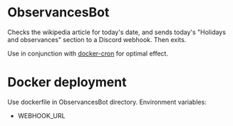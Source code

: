 # ObservancesBot
Checks the wikipedia article for today's date, and sends today's "Holidays and observances" section to a Discord webhook. Then exits.

Use in conjunction with [docker-cron](https://github.com/cshtdd/docker-cron) for optimal effect.

# Docker deployment
Use dockerfile in ObservancesBot directory. Environment variables:
- WEBHOOK_URL
